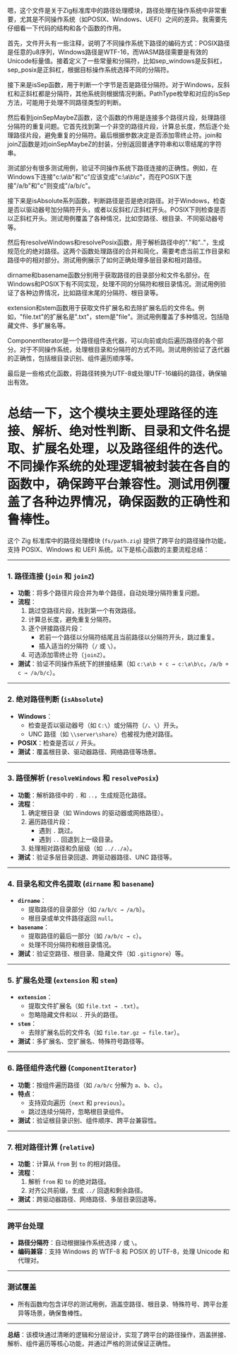 嗯，这个文件是关于Zig标准库中的路径处理模块，路径处理在操作系统中非常重要，尤其是不同操作系统（如POSIX、Windows、UEFI）之间的差异。我需要先仔细看一下代码的结构和各个函数的作用。

首先，文件开头有一些注释，说明了不同操作系统下路径的编码方式：POSIX路径是任意的u8序列，Windows路径是WTF-16，而WASM路径需要是有效的Unicode标量值。接着定义了一些常量和分隔符，比如sep_windows是反斜杠，sep_posix是正斜杠，根据目标操作系统选择不同的分隔符。

接下来是isSep函数，用于判断一个字节是否是路径分隔符。对于Windows，反斜杠和正斜杠都是分隔符，其他系统则根据情况判断。PathType枚举和对应的isSep方法，可能用于处理不同路径类型的判断。

然后看到joinSepMaybeZ函数，这个函数的作用是连接多个路径片段，处理路径分隔符的重复问题。它首先找到第一个非空的路径片段，计算总长度，然后逐个处理路径片段，避免重复的分隔符。最后根据参数决定是否添加零终止符。join和joinZ函数是对joinSepMaybeZ的封装，分别返回普通字符串和以零结尾的字符串。

测试部分有很多测试用例，验证不同操作系统下路径连接的正确性。例如，在Windows下连接"c:\a\b"和"c"应该变成"c:\a\b\c"，而在POSIX下连接"/a/b"和"c"则变成"/a/b/c"。

接下来是isAbsolute系列函数，判断路径是否是绝对路径。对于Windows，检查是否以驱动器号加分隔符开头，或者以反斜杠/正斜杠开头。POSIX下则检查是否以正斜杠开头。测试用例覆盖了各种情况，比如空路径、根目录、不同驱动器号等。

然后有resolveWindows和resolvePosix函数，用于解析路径中的"."和".."，生成规范化的绝对路径。这两个函数处理路径的合并和简化，需要考虑当前工作目录和路径中的相对部分。测试用例展示了如何正确处理多层目录和相对路径。

dirname和basename函数分别用于获取路径的目录部分和文件名部分。在Windows和POSIX下有不同实现，处理不同的分隔符和根目录情况。测试用例验证了各种边界情况，比如路径末尾的分隔符、根目录等。

extension和stem函数用于获取文件扩展名和去除扩展名后的文件名。例如，"file.txt"的扩展名是".txt"，stem是"file"。测试用例覆盖了多种情况，包括隐藏文件、多扩展名等。

ComponentIterator是一个路径组件迭代器，可以向前或向后遍历路径的各个部分。对于不同操作系统，处理根目录和分隔符的方式不同。测试用例验证了迭代器的正确性，包括根目录识别、组件遍历顺序等。

最后是一些格式化函数，将路径转换为UTF-8或处理UTF-16编码的路径，确保输出有效。

总结一下，这个模块主要处理路径的连接、解析、绝对性判断、目录和文件名提取、扩展名处理，以及路径组件的迭代。不同操作系统的处理逻辑被封装在各自的函数中，确保跨平台兼容性。测试用例覆盖了各种边界情况，确保函数的正确性和鲁棒性。
================================================
这个 Zig 标准库中的路径处理模块 (`fs/path.zig`) 提供了跨平台的路径操作功能，支持 POSIX、Windows 和 UEFI 系统。以下是核心函数的主要流程总结：

---

### **1. 路径连接 (`join` 和 `joinZ`)**
- **功能**：将多个路径片段合并为单个路径，自动处理分隔符重复问题。
- **流程**：
  1. 跳过空路径片段，找到第一个有效路径。
  2. 计算总长度，避免重复分隔符。
  3. 逐个拼接路径片段：
     - 若前一个路径以分隔符结尾且当前路径以分隔符开头，跳过重复。
     - 插入适当的分隔符（`/` 或 `\`）。
  4. 可选添加零终止符（`joinZ`）。
- **测试**：验证不同操作系统下的拼接结果（如 `c:\a\b + c → c:\a\b\c`，`/a/b + c → /a/b/c`）。

---

### **2. 绝对路径判断 (`isAbsolute`)**
- **Windows**：
  - 检查是否以驱动器号（如 `C:\`）或分隔符（`/`、`\`）开头。
  - UNC 路径（如 `\\server\share`）也被视为绝对路径。
- **POSIX**：检查是否以 `/` 开头。
- **测试**：覆盖根目录、驱动器路径、网络路径等场景。

---

### **3. 路径解析 (`resolveWindows` 和 `resolvePosix`)**
- **功能**：解析路径中的 `.` 和 `..`，生成规范化路径。
- **流程**：
  1. 确定根目录（如 Windows 的驱动器或网络路径）。
  2. 遍历路径片段：
     - 遇到 `.` 跳过。
     - 遇到 `..` 回退到上一级目录。
  3. 处理相对路径和负层级（如 `../../a`）。
- **测试**：验证多层目录回退、跨驱动器路径、UNC 路径等。

---

### **4. 目录名和文件名提取 (`dirname` 和 `basename`)**
- **`dirname`**：
  - 提取路径的目录部分（如 `/a/b/c → /a/b`）。
  - 根目录或单文件路径返回 `null`。
- **`basename`**：
  - 提取路径的最后一部分（如 `/a/b/c → c`）。
  - 处理不同分隔符和根目录情况。
- **测试**：验证空路径、根目录、隐藏文件（如 `.gitignore`）等。

---

### **5. 扩展名处理 (`extension` 和 `stem`)**
- **`extension`**：
  - 提取文件扩展名（如 `file.txt → .txt`）。
  - 忽略隐藏文件和以 `.` 开头的路径。
- **`stem`**：
  - 去除扩展名后的文件名（如 `file.tar.gz → file.tar`）。
- **测试**：多扩展名、空扩展名、特殊符号路径等。

---

### **6. 路径组件迭代器 (`ComponentIterator`)**
- **功能**：按组件遍历路径（如 `/a/b/c` 分解为 `a`、`b`、`c`）。
- **特点**：
  - 支持双向遍历（`next` 和 `previous`）。
  - 跳过连续分隔符，忽略根目录组件。
- **测试**：验证根目录识别、组件顺序、跨平台兼容性。

---

### **7. 相对路径计算 (`relative`)**
- **功能**：计算从 `from` 到 `to` 的相对路径。
- **流程**：
  1. 解析 `from` 和 `to` 的绝对路径。
  2. 对齐公共前缀，生成 `../` 回退和剩余路径。
- **测试**：跨驱动器路径、网络路径、多层目录回退等。

---

### **跨平台处理**
- **路径分隔符**：自动根据操作系统选择 `/` 或 `\`。
- **编码兼容**：支持 Windows 的 WTF-8 和 POSIX 的 UTF-8，处理 Unicode 和代理对。

---

### **测试覆盖**
- 所有函数均包含详尽的测试用例，涵盖空路径、根目录、特殊符号、跨平台差异等场景，确保鲁棒性。

---

**总结**：该模块通过清晰的逻辑和分层设计，实现了跨平台的路径操作，涵盖拼接、解析、组件遍历等核心功能，并通过严格的测试保证正确性。